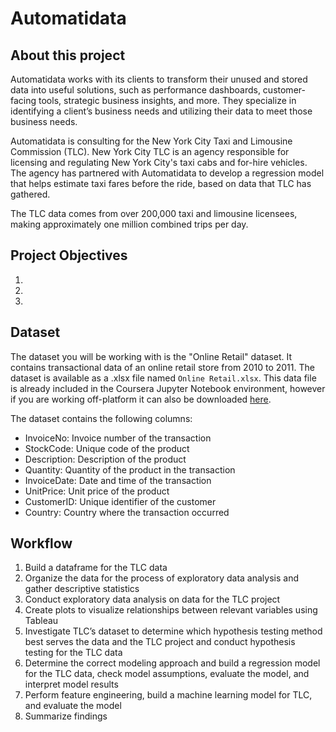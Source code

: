 # Automatidata

## About this project
Automatidata works with its clients to transform their unused and stored data into useful solutions, such as performance dashboards, customer-facing tools, strategic business insights, and more. They specialize in identifying a client’s business needs and utilizing their data to meet those business needs. 

Automatidata is consulting for the New York City Taxi and Limousine Commission (TLC). New York City TLC is an agency responsible for licensing and regulating New York City's taxi cabs and for-hire vehicles. The agency has partnered with Automatidata to develop a regression model that helps estimate taxi fares before the ride, based on data that TLC has gathered. 

The TLC data comes from over 200,000 taxi and limousine licensees, making approximately one million combined trips per day.

## Project Objectives
1. 
2. 
3. 

## Dataset
The dataset you will be working with is the "Online Retail" dataset. It contains transactional data of an online retail store from 2010 to 2011. The dataset is available as a .xlsx file named `Online Retail.xlsx`. This data file is already included in the Coursera Jupyter Notebook environment, however if you are working off-platform it can also be downloaded [here](https://archive.ics.uci.edu/ml/machine-learning-databases/00352/Online%20Retail.xlsx).

The dataset contains the following columns:

- InvoiceNo: Invoice number of the transaction
- StockCode: Unique code of the product
- Description: Description of the product
- Quantity: Quantity of the product in the transaction
- InvoiceDate: Date and time of the transaction
- UnitPrice: Unit price of the product
- CustomerID: Unique identifier of the customer
- Country: Country where the transaction occurred

## Workflow
1. Build a dataframe for the TLC data
2. Organize the data for the process of exploratory data analysis and gather descriptive statistics
3. Conduct exploratory data analysis on data for the TLC project
4. Create plots to visualize relationships between relevant variables using Tableau
5. Investigate TLC’s dataset to determine which hypothesis testing method best serves the data and the TLC project and conduct hypothesis testing for the TLC data
6. Determine the correct modeling approach and build a regression model for the TLC data, check model assumptions, evaluate the model, and interpret model results
7. Perform feature engineering, build a machine learning model for TLC, and evaluate the model
8. Summarize findings





